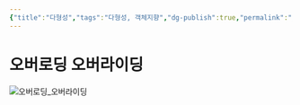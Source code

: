 ```yaml
---
{"title":"다형성","tags":"다형성, 객체지향","dg-publish":true,"permalink":"/computer-science/polymorphism/","dgPassFrontmatter":true}
---
```




# 오버로딩 오버라이딩
![오버로딩_오버라이딩](https://img1.daumcdn.net/thumb/R1280x0/?scode=mtistory2&fname=https%3A%2F%2Ft1.daumcdn.net%2Fcfile%2Ftistory%2F25448B3A5971B5FC3A)